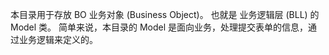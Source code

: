 本目录用于存放 BO 业务对象 (Business Object)。
也就是 业务逻辑层 (BLL) 的 Model 类。
简单来说，本目录的 Model 是面向业务，处理提交表单的信息，通过业务逻辑来定义的。